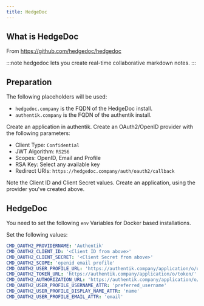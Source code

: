 ```yaml
---
title: HedgeDoc
---
```


## What is HedgeDoc

From https://github.com/hedgedoc/hedgedoc

:::note
hedgedoc lets you create real-time collaborative markdown notes.
:::

## Preparation

The following placeholders will be used:

- `hedgedoc.company` is the FQDN of the HedgeDoc install.
- `authentik.company` is the FQDN of the authentik install.

Create an application in authentik. Create an OAuth2/OpenID provider with the following parameters:

- Client Type: `Confidential`
- JWT Algorithm: `RS256`
- Scopes: OpenID, Email and Profile
- RSA Key: Select any available key
- Redirect URIs: `https://hedgedoc.company/auth/oauth2/callback`

Note the Client ID and Client Secret values. Create an application, using the provider you've created above.

## HedgeDoc

You need to set the following `env` Variables for Docker based installations.

Set the following values:

```yaml
CMD_OAUTH2_PROVIDERNAME: 'Authentik'
CMD_OAUTH2_CLIENT_ID: '<Client ID from above>'
CMD_OAUTH2_CLIENT_SECRET: '<Client Secret from above>'
CMD_OAUTH2_SCOPE: 'openid email profile'
CMD_OAUTH2_USER_PROFILE_URL: 'https://authentik.company/application/o/userinfo/'
CMD_OAUTH2_TOKEN_URL: 'https://authentik.company/application/o/token/'
CMD_OAUTH2_AUTHORIZATION_URL: 'https://authentik.company/application/o/authorize/'
CMD_OAUTH2_USER_PROFILE_USERNAME_ATTR: 'preferred_username'
CMD_OAUTH2_USER_PROFILE_DISPLAY_NAME_ATTR: 'name'
CMD_OAUTH2_USER_PROFILE_EMAIL_ATTR: 'email'
```